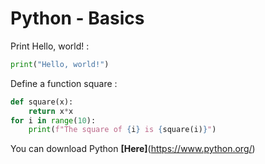 # Python - Basics




Print Hello, world! :

```python
print("Hello, world!")
```

Define a function square  :

```python
def square(x):
    return x*x
for i in range(10):
    print(f"The square of {i} is {square(i)}")
```



You can download Python **[Here]**(https://www.python.org/)

